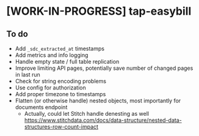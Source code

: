 # [WORK-IN-PROGRESS] tap-easybill

## To do
- Add `_sdc_extracted_at` timestamps
- Add metrics and info logging
- Handle empty state / full table replication
- Improve limiting API pages, potentially save number of changed pages in last run
- Check for string encoding problems
- Use config for authorization
- Add proper timezone to timestamps
- Flatten (or otherwise handle) nested objects, most importantly for documents endpoint
  - Actually, could let Stitch handle denesting as well https://www.stitchdata.com/docs/data-structure/nested-data-structures-row-count-impact
